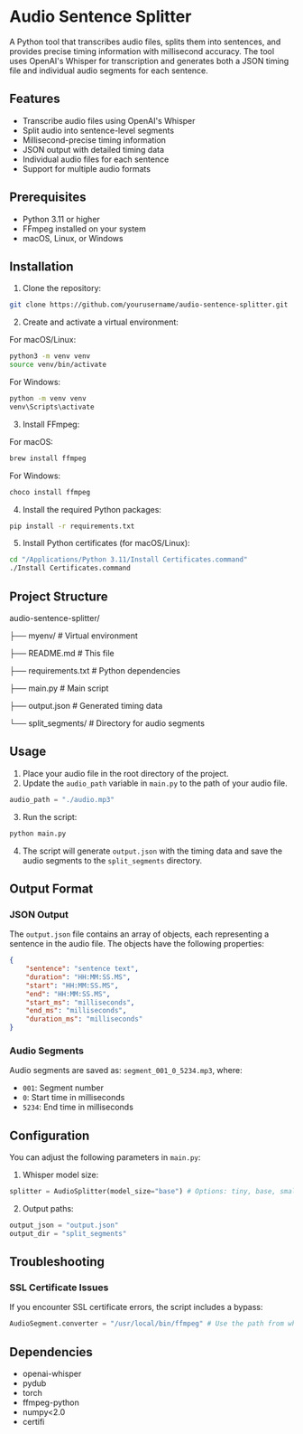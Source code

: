 # Audio Sentence Splitter

A Python tool that transcribes audio files, splits them into sentences, and provides precise timing information with millisecond accuracy. The tool uses OpenAI's Whisper for transcription and generates both a JSON timing file and individual audio segments for each sentence.

## Features

-   Transcribe audio files using OpenAI's Whisper
-   Split audio into sentence-level segments
-   Millisecond-precise timing information
-   JSON output with detailed timing data
-   Individual audio files for each sentence
-   Support for multiple audio formats

## Prerequisites

-   Python 3.11 or higher
-   FFmpeg installed on your system
-   macOS, Linux, or Windows

## Installation

1. Clone the repository:

```bash
git clone https://github.com/yourusername/audio-sentence-splitter.git
```

2. Create and activate a virtual environment:

For macOS/Linux:

```bash
python3 -m venv venv
source venv/bin/activate
```

For Windows:

```bash
python -m venv venv
venv\Scripts\activate
```

3. Install FFmpeg:

For macOS:

```bash
brew install ffmpeg
```

For Windows:

```bash
choco install ffmpeg
```

4. Install the required Python packages:

```bash
pip install -r requirements.txt
```

5. Install Python certificates (for macOS/Linux):

```bash
cd "/Applications/Python 3.11/Install Certificates.command"
./Install Certificates.command
```

## Project Structure

audio-sentence-splitter/

├── myenv/ # Virtual environment

├── README.md # This file

├── requirements.txt # Python dependencies

├── main.py # Main script

├── output.json # Generated timing data

└── split_segments/ # Directory for audio segments

## Usage

1. Place your audio file in the root directory of the project.
2. Update the `audio_path` variable in `main.py` to the path of your audio file.

```python
audio_path = "./audio.mp3"
```

3. Run the script:

```bash
python main.py
```

4. The script will generate `output.json` with the timing data and save the audio segments to the `split_segments` directory.

## Output Format

### JSON Output

The `output.json` file contains an array of objects, each representing a sentence in the audio file. The objects have the following properties:

```json
{
	"sentence": "sentence text",
	"duration": "HH:MM:SS.MS",
	"start": "HH:MM:SS.MS",
	"end": "HH:MM:SS.MS",
	"start_ms": "milliseconds",
	"end_ms": "milliseconds",
	"duration_ms": "milliseconds"
}
```

### Audio Segments

Audio segments are saved as: `segment_001_0_5234.mp3`, where:

-   `001`: Segment number
-   `0`: Start time in milliseconds
-   `5234`: End time in milliseconds

## Configuration

You can adjust the following parameters in `main.py`:

1. Whisper model size:

```python
splitter = AudioSplitter(model_size="base") # Options: tiny, base, small, medium, large
```

2. Output paths:

```python
output_json = "output.json"
output_dir = "split_segments"
```

## Troubleshooting

### SSL Certificate Issues

If you encounter SSL certificate errors, the script includes a bypass:

```python
AudioSegment.converter = "/usr/local/bin/ffmpeg" # Use the path from which ffmpeg
```

## Dependencies

-   openai-whisper
-   pydub
-   torch
-   ffmpeg-python
-   numpy<2.0
-   certifi
